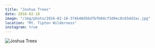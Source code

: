 ```yaml
---
title: "Joshua Trees"
date: 2016-02-18
image: "/img/photo/2016-02-18-374b48d56dfbfb04cf3d9ec8c65dd2ac.jpg"
location: "Mt. Tipton Wilderness"
instagram: true
---
```


![Joshua Trees](/img/photo/2016-02-18-374b48d56dfbfb04cf3d9ec8c65dd2ac.jpg)
